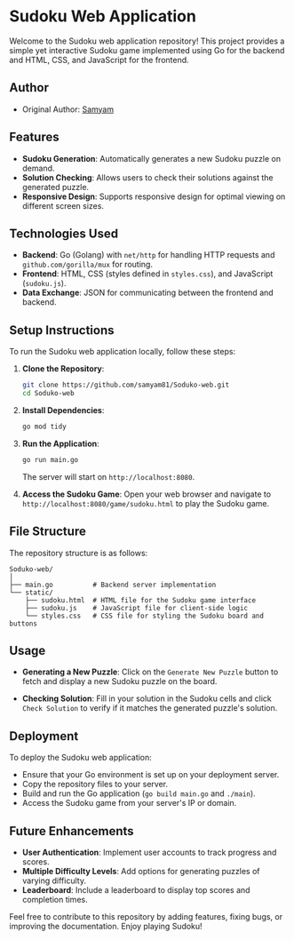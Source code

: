 # Sudoku Web Application

Welcome to the Sudoku web application repository! This project provides a simple yet interactive Sudoku game implemented using Go for the backend and HTML, CSS, and JavaScript for the frontend.

## Author

- Original Author: [Samyam](https://github.com/samyam81)

## Features

- **Sudoku Generation**: Automatically generates a new Sudoku puzzle on demand.
- **Solution Checking**: Allows users to check their solutions against the generated puzzle.
- **Responsive Design**: Supports responsive design for optimal viewing on different screen sizes.

## Technologies Used

- **Backend**: Go (Golang) with `net/http` for handling HTTP requests and `github.com/gorilla/mux` for routing.
- **Frontend**: HTML, CSS (styles defined in `styles.css`), and JavaScript (`sudoku.js`).
- **Data Exchange**: JSON for communicating between the frontend and backend.

## Setup Instructions

To run the Sudoku web application locally, follow these steps:

1. **Clone the Repository**:
   ```bash
   git clone https://github.com/samyam81/Soduko-web.git
   cd Soduko-web
   ```

2. **Install Dependencies**:
   ```bash
   go mod tidy
   ```

3. **Run the Application**:
   ```bash
   go run main.go
   ```

   The server will start on `http://localhost:8080`.

4. **Access the Sudoku Game**:
   Open your web browser and navigate to `http://localhost:8080/game/sudoku.html` to play the Sudoku game.

## File Structure

The repository structure is as follows:

```
Soduko-web/
│
├── main.go          # Backend server implementation
└── static/
    ├── sudoku.html  # HTML file for the Sudoku game interface
    ├── sudoku.js    # JavaScript file for client-side logic
    └── styles.css   # CSS file for styling the Sudoku board and buttons
```

## Usage

- **Generating a New Puzzle**:
  Click on the `Generate New Puzzle` button to fetch and display a new Sudoku puzzle on the board.

- **Checking Solution**:
  Fill in your solution in the Sudoku cells and click `Check Solution` to verify if it matches the generated puzzle's solution.

## Deployment

To deploy the Sudoku web application:
- Ensure that your Go environment is set up on your deployment server.
- Copy the repository files to your server.
- Build and run the Go application (`go build main.go` and `./main`).
- Access the Sudoku game from your server's IP or domain.

## Future Enhancements

- **User Authentication**: Implement user accounts to track progress and scores.
- **Multiple Difficulty Levels**: Add options for generating puzzles of varying difficulty.
- **Leaderboard**: Include a leaderboard to display top scores and completion times.

Feel free to contribute to this repository by adding features, fixing bugs, or improving the documentation. Enjoy playing Sudoku!
